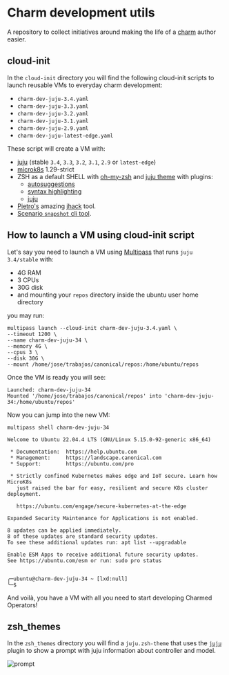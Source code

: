 # Charm development utils

A repository to collect initiatives around making the life of a [charm](https://juju.is/docs/sdk) author easier.

## cloud-init

In the `cloud-init` directory you will find the following cloud-init scripts to launch reusable VMs to everyday charm development:

- `charm-dev-juju-3.4.yaml`
- `charm-dev-juju-3.3.yaml`
- `charm-dev-juju-3.2.yaml`
- `charm-dev-juju-3.1.yaml`
- `charm-dev-juju-2.9.yaml`
- `charm-dev-juju-latest-edge.yaml`



These script will create a VM with:

- [juju](https://juju.is) (stable `3.4`, `3.3`, `3.2`, `3.1`, `2.9` or `latest-edge`)
- [microk8s](https://microk8s.io/) 1.29-strict
- ZSH as a default SHELL with [oh-my-zsh](https://ohmyz.sh/) and [juju theme](https://github.com/Abuelodelanada/charm-dev-utils/blob/main/zsh_themes/juju.zsh-theme) with plugins:
  - [autosuggestions](https://github.com/zsh-users/zsh-autosuggestions)
  - [syntax highlighting](https://github.com/zsh-users/zsh-syntax-highlighting)
  - [juju](https://github.com/ohmyzsh/ohmyzsh/tree/master/plugins/juju)
- [Pietro's](https://github.com/PietroPasotti/) amazing [jhack](https://github.com/PietroPasotti/jhack) tool.
- [Scenario `snapshot` cli tool](https://github.com/canonical/ops-scenario#snapshot).



## How to launch a VM using cloud-init script

Let's say you need to launch a VM using [Multipass](https://multipass.run/) that runs `juju 3.4/stable` with:

- 4G RAM
- 3 CPUs
- 30G disk
- and mounting your `repos` directory inside the ubuntu user home directory

you may run:

```shell
multipass launch --cloud-init charm-dev-juju-3.4.yaml \
--timeout 1200 \
--name charm-dev-juju-34 \
--memory 4G \
--cpus 3 \
--disk 30G \
--mount /home/jose/trabajos/canonical/repos:/home/ubuntu/repos
```

Once the VM is ready you will see:

```
Launched: charm-dev-juju-34
Mounted '/home/jose/trabajos/canonical/repos' into 'charm-dev-juju-34:/home/ubuntu/repos'
```

Now you can jump into the new VM:

```shell
multipass shell charm-dev-juju-34
```

```shell
Welcome to Ubuntu 22.04.4 LTS (GNU/Linux 5.15.0-92-generic x86_64)

 * Documentation:  https://help.ubuntu.com
 * Management:     https://landscape.canonical.com
 * Support:        https://ubuntu.com/pro

 * Strictly confined Kubernetes makes edge and IoT secure. Learn how MicroK8s
   just raised the bar for easy, resilient and secure K8s cluster deployment.

   https://ubuntu.com/engage/secure-kubernetes-at-the-edge

Expanded Security Maintenance for Applications is not enabled.

8 updates can be applied immediately.
8 of these updates are standard security updates.
To see these additional updates run: apt list --upgradable

Enable ESM Apps to receive additional future security updates.
See https://ubuntu.com/esm or run: sudo pro status


╭─ubuntu@charm-dev-juju-34 ~ [lxd:null]
╰─$ 
```

And voilà, you have a VM with all you need to start developing Charmed Operators!


## zsh_themes

In the `zsh_themes` directory you will find a `juju.zsh-theme` that uses the [`juju`](https://github.com/ohmyzsh/ohmyzsh/tree/master/plugins/juju) plugin to show a prompt with juju information about controller and model.

![prompt](https://user-images.githubusercontent.com/939888/227611569-23372d45-0963-4e2e-98da-8109e2dcbd8f.png)
